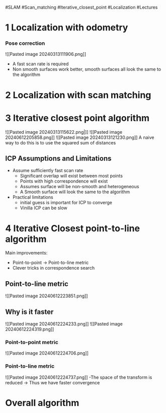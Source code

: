 #SLAM #Scan_matching #Iterative_closest_point #Localization #Lectures
# 1 Localization with odometry
### Pose correction
![[Pasted image 20240313111906.png]]
- A fast scan rate is required
- Non smooth surfaces work better, smooth surfaces all look the same to the algorithm
# 2 Localization with scan matching
# 3 Iterative closest point algorithm
![[Pasted image 20240313115622.png|]]
![[Pasted image 20240612205858.png]]
![[Pasted image 20240313121230.png]]
A naive way to do this is to use the squared sum of distances
## ICP Assumptions and Limitations
- Assume sufficiently fast scan rate
	- Significant overlap will exist between most points
	- Points with high correspondence will exist
	- Assumes surface will be non-smooth and heterogeneous
	- A Smooth surface will look the same to the algorithm
- Practical limitations
	- initial guess is important for ICP to converge
	- Vinilla ICP can be slow
# 4 Iterative Closest point-to-line algorithm
Main improvements:
 - Point-to-point -> Point-to-line metric
 - Clever tricks in correspondence search
## Point-to-line metric
![[Pasted image 20240612223851.png]]
## Why is it faster
![[Pasted image 20240612224233.png]]
![[Pasted image 20240612224319.png]]
### Point-to-point metric
![[Pasted image 20240612224706.png]]
### Point-to-line metric
![[Pasted image 20240612224737.png]]
-The space of the transform is reduced -> Thus we have faster convergence
# Overall algorithm